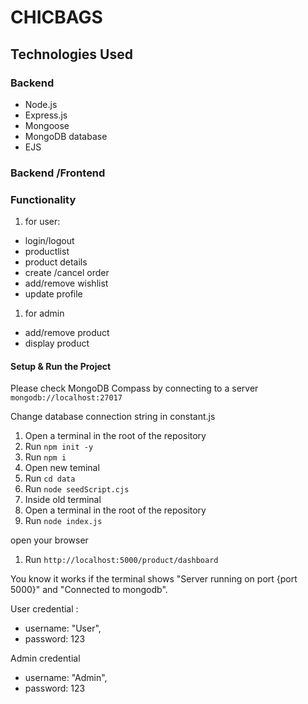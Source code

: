 # CHICBAGS

## Technologies Used

### Backend

- Node.js
- Express.js
- Mongoose
- MongoDB database
- EJS

### Backend /Frontend

### Functionality

1. for user:

- login/logout
- productlist
- product details
- create /cancel order
- add/remove wishlist
- update profile

1. for admin

- add/remove product
- display product

#### Setup & Run the Project

Please check MongoDB Compass by connecting to a server <code>mongodb://localhost:27017</code>

Change database connection string in constant.js

1. Open a terminal in the root of the repository
1. Run <code>npm init -y</code>
1. Run <code>npm i</code>
1. Open new teminal
1. Run <code>cd data</code>
1. Run <code>node seedScript.cjs</code>
1. Inside old terminal
1. Open a terminal in the root of the repository
1. Run <code>node index.js</code>

open your browser

1. Run <code>http://localhost:5000/product/dashboard</code>

You know it works if the terminal shows "Server running on port {port 5000}" and "Connected to mongodb".

User credential :

- username: "User",
- password: 123

Admin credential

- username: "Admin",
- password: 123
